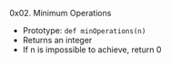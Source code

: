 0x02. Minimum Operations

- Prototype: ```def minOperations(n)```
- Returns an integer
- If n is impossible to achieve, return 0
